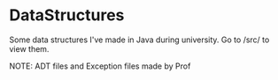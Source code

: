 # DataStructures
Some data structures I've made in Java during university. Go to /src/ to view them.

NOTE: ADT files and Exception files made by Prof
